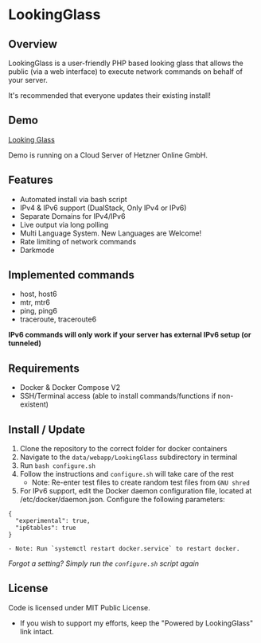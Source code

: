 # LookingGlass

## Overview

LookingGlass is a user-friendly PHP based looking glass that allows the public (via a web interface) to execute network
commands on behalf of your server.

It's recommended that everyone updates their existing install!

## Demo
[Looking Glass](https://lg.daniel.wydler.eu/)

Demo is running on a Cloud Server of Hetzner Online GmbH. 

## Features

* Automated install via bash script
* IPv4 & IPv6 support (DualStack, Only IPv4 or IPv6)
* Separate Domains for IPv4/IPv6
* Live output via long polling
* Multi Language System. New Languages are Welcome!
* Rate limiting of network commands
* Darkmode

## Implemented commands

* host, host6
* mtr, mtr6
* ping, ping6
* traceroute, traceroute6

__IPv6 commands will only work if your server has external IPv6 setup (or tunneled)__

## Requirements

* Docker & Docker Compose V2
* SSH/Terminal access (able to install commands/functions if non-existent)

## Install / Update

1. Clone the repository to the correct folder for docker containers
2. Navigate to the `data/webapp/LookingGlass` subdirectory in terminal
3. Run `bash configure.sh`
4. Follow the instructions and `configure.sh` will take care of the rest
	- Note: Re-enter test files to create random test files from `GNU shred`
5. For IPv6 support, edit the Docker daemon configuration file, located at /etc/docker/daemon.json. Configure the following parameters:
````
{
  "experimental": true,
  "ip6tables": true
}
````
	- Note: Run `systemctl restart docker.service` to restart docker.

_Forgot a setting? Simply run the `configure.sh` script again_


## License

Code is licensed under MIT Public License.

* If you wish to support my efforts, keep the "Powered by LookingGlass" link intact.
